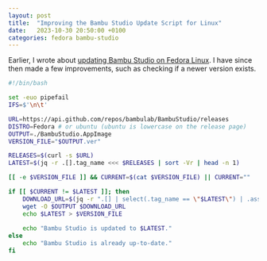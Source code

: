 ```yaml
---
layout: post
title:  "Improving the Bambu Studio Update Script for Linux"
date:   2023-10-30 20:50:00 +0100
categories: fedora bambu-studio
---
```


Earlier, I wrote about [updating Bambu Studio on Fedora Linux](https://stigvoss.dk/2023/10/30/updating-bambu-studio-fedora/).
I have since then made a few improvements, such as checking if a newer version exists.

```bash
#!/bin/bash  

set -euo pipefail
IFS=$'\n\t'

URL=https://api.github.com/repos/bambulab/BambuStudio/releases
DISTRO=Fedora # or ubuntu (ubuntu is lowercase on the release page)
OUTPUT=./BambuStudio.AppImage
VERSION_FILE="$OUTPUT.ver"

RELEASES=$(curl -s $URL)
LATEST=$(jq -r .[].tag_name <<< $RELEASES | sort -Vr | head -n 1)

[[ -e $VERSION_FILE ]] && CURRENT=$(cat $VERSION_FILE) || CURRENT=""

if [[ $CURRENT != $LATEST ]]; then
	DOWNLOAD_URL=$(jq -r ".[] | select(.tag_name == \"$LATEST\") | .assets[] | select(.name | contains(\"$DISTRO\")) | .browser_download_url" <<< $RELEASES)
	wget -O $OUTPUT $DOWNLOAD_URL
	echo $LATEST > $VERSION_FILE
	
	echo "Bambu Studio is updated to $LATEST."
else
	echo "Bambu Studio is already up-to-date."
fi
```
